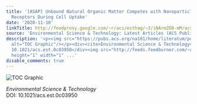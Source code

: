 ```yaml
---
title: '[ASAP] Unbound Natural Organic Matter Competes with Nanoparticles for Internalization
  Receptors During Cell Uptake'
date: '2020-11-10'
linkTitle: http://feedproxy.google.com/~r/acs/esthag/~3/iNArmZO8-mM/acs.est.0c03950
source: 'Environmental Science & Technology: Latest Articles (ACS Publications)'
description: '<p><img src="https://pubs.acs.org/na101/home/literatum/publisher/achs/journals/content/esthag/0/esthag.ahead-of-print/acs.est.0c03950/20201110/images/medium/es0c03950_0007.gif"
  alt="TOC Graphic"/></p><div><cite>Environmental Science & Technology</cite></div><div>DOI:
  10.1021/acs.est.0c03950</div><img src="http://feeds.feedburner.com/~r/acs/esthag/~4/iNArmZO8-mM"
  height="1" width="1" ...'
disable_comments: true
---
```

<p><img src="https://pubs.acs.org/na101/home/literatum/publisher/achs/journals/content/esthag/0/esthag.ahead-of-print/acs.est.0c03950/20201110/images/medium/es0c03950_0007.gif" alt="TOC Graphic"/></p><div><cite>Environmental Science & Technology</cite></div><div>DOI: 10.1021/acs.est.0c03950</div><img src="http://feeds.feedburner.com/~r/acs/esthag/~4/iNArmZO8-mM" height="1" width="1" ...